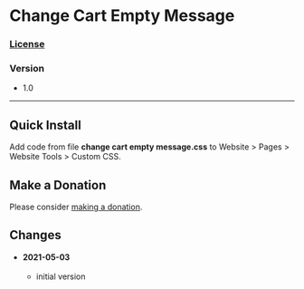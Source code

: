 # Change Cart Empty Message

### [License][99]

### Version

  * 1.0

---

## Quick Install

Add code from file **change cart empty message.css** to Website > Pages >
Website Tools > Custom CSS.

## Make a Donation

Please consider [making a donation](https://github.com/tomsWebConsulting/twcsl#make-a-donation).

## Changes

<!-- * **2021-07-01**
<br><br>
  * added code to change read more link
  * use twcsl
  * bumped version to 0.1d2
  <br><br -->
* **2021-05-03**
<br><br>
  * initial version

[99]: https://github.com/tomsWebConsulting/twcsl/blob/main/LICENSE.txt#L1
